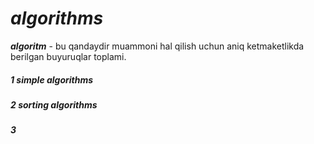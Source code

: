 # *algorithms*

***algoritm*** - bu qandaydir muammoni hal qilish uchun aniq ketmaketlikda berilgan buyuruqlar toplami.

##### 1 simple algorithms
##### 2 sorting algorithms
##### 3 
